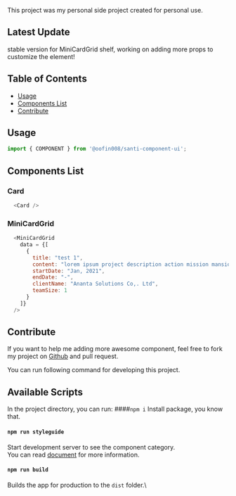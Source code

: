 This project was my personal side project created for personal use.
## Latest Update
stable version for MiniCardGrid shelf, working on adding more props to customize the element!

## Table of Contents

- [Usage](#usage)
- [Components List](#components-list)
- [Contribute](#contribute)
## Usage
```js
import { COMPONENT } from '@oofin008/santi-component-ui';
```

## Components List

### Card
```js
  <Card />
```

### MiniCardGrid
```js
  <MiniCardGrid 
    data = {[
      {
        title: "test 1", 
        content: "lorem ipsum project description action mission mansion",
        startDate: "Jan, 2021",
        endDate: "-",
        clientName: "Ananta Solutions Co,. Ltd",
        teamSize: 1
      }
    ]}
  />
```
## Contribute
If you want to help me adding more awesome component, feel free to fork my project on [Github](https://github.com/oofin008/santi_component_ui) and pull request.

You can run following command for developing this project.
## Available Scripts

In the project directory, you can run:
####`npm i`
Install package, you know that.

#### `npm run styleguide`
Start development server to see the component category.\
You can read [document](https://styled-components.com/docs) for more information.

#### `npm run build`
Builds the app for production to the `dist` folder.\
